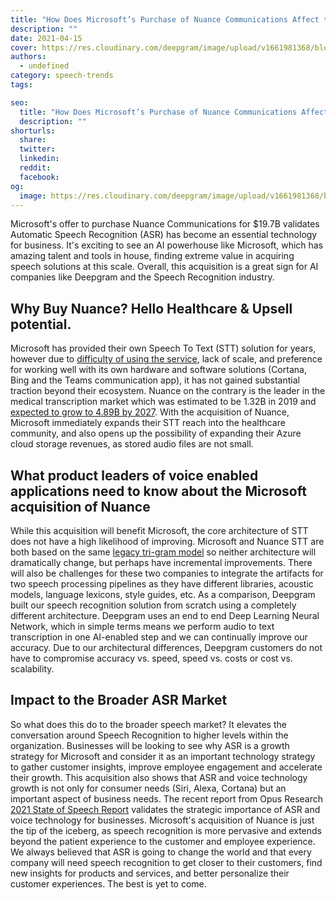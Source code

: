 ```yaml
---
title: "How Does Microsoft’s Purchase of Nuance Communications Affect the Market?"
description: ""
date: 2021-04-15
cover: https://res.cloudinary.com/deepgram/image/upload/v1661981368/blog/how-does-microsofts-purchase-of-nuance-communications-affect-the-market/how-does-msft-purchase-nuance-affect-market%402x.jpg
authors:
  - undefined
category: speech-trends
tags:

seo:
  title: "How Does Microsoft’s Purchase of Nuance Communications Affect the Market?"
  description: ""
shorturls:
  share: 
  twitter: 
  linkedin: 
  reddit: 
  facebook: 
og:
  image: https://res.cloudinary.com/deepgram/image/upload/v1661981368/blog/how-does-microsofts-purchase-of-nuance-communications-affect-the-market/how-does-msft-purchase-nuance-affect-market%402x.jpg
---
```


Microsoft's offer to purchase Nuance Communications for $19.7B validates Automatic Speech Recognition (ASR) has become an essential technology for business. It's exciting to see an AI powerhouse like Microsoft, which has amazing talent and tools in house, finding extreme value in acquiring speech solutions at this scale. Overall, this acquisition is a great sign for AI companies like Deepgram and the Speech Recognition industry. 

## **Why Buy Nuance? Hello Healthcare & Upsell potential.**

Microsoft has provided their own Speech To Text (STT) solution for years, however due to [difficulty of using the service](https://www.techradar.com/reviews/microsoft-azure-speech-to-text-review), lack of scale, and preference for working well with its own hardware and software solutions (Cortana, Bing and the Teams communication app), it has not gained substantial traction beyond their ecosystem. Nuance on the contrary is the leader in the medical transcription market which was estimated to be 1.32B in 2019 and [expected to grow to 4.89B by 2027](https://www.fortunebusinessinsights.com/industry-reports/medical-transcription-software-market-101572).  With the acquisition of Nuance, Microsoft immediately expands their STT reach into the healthcare community, and also opens up the possibility of expanding their Azure cloud storage revenues, as stored audio files are not small.

## **What product leaders of voice enabled applications need to know about the Microsoft acquisition of Nuance**

While this acquisition will benefit Microsoft, the core architecture of STT does not have a high likelihood of improving. Microsoft and Nuance STT are both based on the same [legacy tri-gram model](https://deepgram.com/product/overview/) so neither architecture will dramatically change, but perhaps have incremental improvements. There will also be challenges for these two companies to integrate the artifacts for two speech processing pipelines as they have different libraries, acoustic models, language lexicons, style guides, etc. As a comparison, Deepgram built our speech recognition solution from scratch using a completely different architecture. Deepgram uses an end to end Deep Learning Neural Network, which in simple terms means we perform audio to text transcription in one AI-enabled step and we can continually improve our accuracy. Due to our architectural differences, Deepgram customers do not have to compromise accuracy vs. speed, speed vs. costs or cost vs. scalability.

## **Impact to the Broader ASR Market**

So what does this do to the broader speech market? It elevates the conversation around Speech Recognition to higher levels within the organization. Businesses will be looking to see why ASR is a growth strategy for Microsoft and consider it as an important technology strategy to gather customer insights, improve employee engagement and accelerate their growth.  This acquisition also shows that ASR and voice technology growth is not only for consumer needs (Siri, Alexa, Cortana) but an important aspect of business needs. The recent report from Opus Research [2021 State of Speech Report](https://deepgram.com/state-of-asr-report/) validates the strategic importance of ASR and voice technology for businesses. Microsoft's acquisition of Nuance is just the tip of the iceberg, as speech recognition is more pervasive and extends beyond the patient experience to the customer and employee experience. We always believed that ASR is going to change the world and that every company will need speech recognition to get closer to their customers, find new insights for products and services, and better personalize their customer experiences. The best is yet to come.
